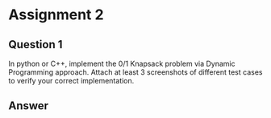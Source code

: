 # Assignment 2

## Question 1
In python or C++, implement the 0/1 Knapsack problem via Dynamic Programming approach. Attach at least 3 screenshots of different test cases to verify your correct implementation. 

## Answer
